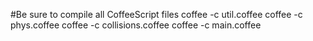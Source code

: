 #Be sure to compile all CoffeeScript files
    coffee -c util.coffee
    coffee -c phys.coffee
    coffee -c collisions.coffee
    coffee -c main.coffee

